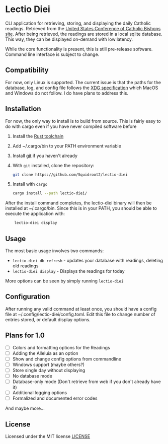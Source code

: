 # Lectio Diei

CLI application for retrieving, storing, and displaying the daily Catholic readings. Retrieved from the [United States Conference of Catholic Bishops site](https://bible.usccb.org/). After being retrieved, the readings are stored in a local sqlite database. This way, they can be displayed on-demand with low latency.

While the core functionality is present, this is still pre-release software. Command line interface is subject to change.

## Compatibility
For now, only Linux is supported. The current issue is that the paths for the database, log, and config file follows the [XDG specification](https://specifications.freedesktop.org/basedir-spec/basedir-spec-latest.html) which MacOS and Windows do not follow. I do have plans to address this.

## Installation
For now, the only way to install is to build from source. This is fairly easy to do with cargo even if you have never compiled software before

1. Install the [Rust toolchain](https://www.rust-lang.org/tools/install)
0. Add ~/.cargo/bin to your PATH environment variable
0. Install [git](https://git-scm.com/book/en/v2/Getting-Started-Installing-Git) if you haven't already
0. With `git` installed, clone the repository:

    ```bash
    git clone https://github.com/Squidroot2/lectio-diei
    ```

0. Install with `cargo`
    ```bash
    cargo install --path lectio-diei/
    ```
After the install command completes, the lectio-diei binary will then be installed at ~/.cargo/bin. Since this is in your PATH, you should be able to execute the application with:
```bash
    lectio-diei display
```

## Usage

The most basic usage involves two commands:
- ```lectio-diei db refresh``` - updates your database with readings, deleting old readings
- ```lectio-diei display``` - Displays the readings for today

More options can be seen by simply running ```lectio-diei```

## Configuration
After running any valid command at least once, you should have a config file at ~/.config/lectio-diei/config.toml. Edit this file to change number of entries stored, or default display options.

## Plans for 1.0
- [ ] Colors and formatting options for the Readings
- [ ] Adding the Alleluia as an option
- [ ] Show and change config options from commandline
- [ ] Windows support (maybe others?)
- [ ] Store single day without displaying
- [ ] No database mode
- [ ] Database-only mode (Don't retrieve from web if you don't already have it)
- [ ] Additional logging options
- [ ] Formalized and documented error codes

And maybe more...
## License

Licensed under the MIT license [LICENSE](LICENSE)
